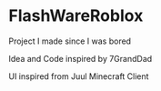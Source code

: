 # FlashWareRoblox

Project I made since I was bored 


Idea and Code inspired by 7GrandDad

UI inspired from Juul Minecraft Client
